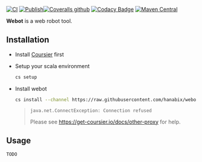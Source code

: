 [![CI](https://github.com/hanabix/webot/actions/workflows/ci.yml/badge.svg)](https://github.com/hanabix/webot/actions/workflows/ci.yml) [![Publish](https://github.com/hanabix/webot/actions/workflows/sbt-release.yml/badge.svg)](https://github.com/hanabix/webot/actions/workflows/sbt-release.yml)[![Coveralls github](https://img.shields.io/coveralls/github/hanabix/webot.svg)](https://coveralls.io/github/hanabix/webot?branch=main) [![Codacy Badge](https://app.codacy.com/project/badge/Grade/61b6a7eb4e63417fbb16f8f4f0c8efba)](https://www.codacy.com/gh/hanabix/webot/dashboard?utm_source=github.com&amp;utm_medium=referral&amp;utm_content=hanabix/webot&amp;utm_campaign=Badge_Grade) [![Maven Central](https://img.shields.io/maven-central/v/com.github.zhongl/webot_2.13)](https://search.maven.org/artifact/com.github.zhongl/webot_2.13)

**Webot** is a web robot tool.

## Installation

- Install [Coursier](https://get-coursier.io/docs/cli-installation) first
- Setup your scala environment

  ```sh
  cs setup
  ```
- Install webot

  ```sh
  cs install --channel https://raw.githubusercontent.com/hanabix/webot/main/webot.json webot 
  ```

  > `java.net.ConnectException: Connection refused`
  >
  > Please see https://get-coursier.io/docs/other-proxy for help.

## Usage

```
TODO
```
